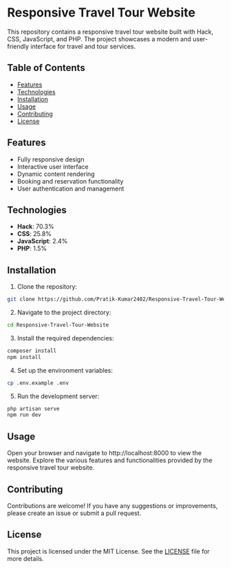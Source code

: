 # Responsive Travel Tour Website

This repository contains a responsive travel tour website built with Hack, CSS, JavaScript, and PHP. The project showcases a modern and user-friendly interface for travel and tour services.

## Table of Contents

- [Features](#features)
- [Technologies](#technologies)
- [Installation](#installation)
- [Usage](#usage)
- [Contributing](#contributing)
- [License](#license)

## Features

- Fully responsive design
- Interactive user interface
- Dynamic content rendering
- Booking and reservation functionality
- User authentication and management

## Technologies

- **Hack**: 70.3%
- **CSS**: 25.8%
- **JavaScript**: 2.4%
- **PHP**: 1.5%

## Installation

1. Clone the repository:
```sh
git clone https://github.com/Pratik-Kumar2402/Responsive-Travel-Tour-Website.git
```
2. Navigate to the project directory:
```sh
cd Responsive-Travel-Tour-Website
```
3. Install the required dependencies:
```sh
composer install
npm install
```
4. Set up the environment variables:
```sh
cp .env.example .env
```
5. Run the development server:
```sh
php artisan serve
npm run dev
```

## Usage
Open your browser and navigate to http://localhost:8000 to view the website. Explore the various features and functionalities provided by the responsive travel tour website.

## Contributing
Contributions are welcome! If you have any suggestions or improvements, please create an issue or submit a pull request.

## License
This project is licensed under the MIT License. See the [LICENSE](https://github.com/Pratik-Kumar2402/Responsive-Travel-Tour-Website/new/LICENSE) file for more details.
